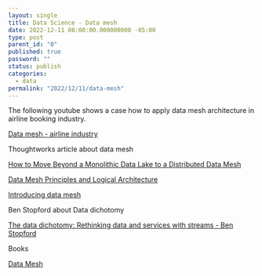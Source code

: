 ```yaml
---
layout: single
title: Data Science - Data mesh
date: 2022-12-11 08:00:00.000000000 -05:00
type: post
parent_id: "0"
published: true
password: ""
status: publish
categories:
  - data
permalink: "2022/12/11/data-mesh"
---
```


The following youtube shows a case how to apply data mesh architecture in airline booking industry.

[Data mesh - airline industry](https://www.youtube.com/watch?v=tylE4Ydg71k&list=PLe6FX2SlkJdTVSt4D3bBCOkVeXB0qGdEY&index=36)

Thoughtworks article about data mesh

[How to Move Beyond a Monolithic Data Lake to a Distributed Data Mesh](https://martinfowler.com/articles/data-monolith-to-mesh.html)

[Data Mesh Principles and Logical Architecture](https://martinfowler.com/articles/data-mesh-principles.html)

[Introducing data mesh](https://www.youtube.com/watch?v=_bmYXWCxF_Q)

Ben Stopford about Data dichotomy

[The data dichotomy: Rethinking data and services with streams - Ben Stopford](https://www.youtube.com/watch?v=2Vo-aMOyqbw)

Books

[Data Mesh](https://www.oreilly.com/library/view/data-mesh/9781492092384/)
